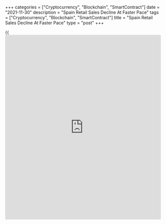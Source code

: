 +++
categories = ["Cryptocurrency", "Blockchain", "SmartContract"]
date = "2021-11-30"
description = "Spain Retail Sales Decline At Faster Pace"
tags = ["Cryptocurrency", "Blockchain", "SmartContract"]
title = "Spain Retail Sales Decline At Faster Pace"
type = "post"
+++

{{<iframe id="large-banner" src="https://www.bounty.group/#slide=1.0" width="100%" height="600" scrolling="no" style="border: 0px solid rgb(216, 221, 230); border-radius: 3px;">}}

Spain retail sales declined at a faster pace in October, the statistical
office INE said on Tuesday.

Retail sales dropped by 0.7 percent year-on-year in October, following a
0.1 percent fall in September.

On an unadjusted basis, retail sales slid 2.5 percent annually, in
contrast to the 0.2 percent rise a month ago.

Data showed that food sales decreased 0.6 percent, while non-food
product sales logged a bigger decline of 3.2 percent.

On a monthly basis, retail sales dropped 0.1 percent, reversing a 0.3
percent rise in September.

For comments and feedback [contact](https://www.playgroundfx.com/contact/): editorial@rtt[news](https://www.letsplayfx.com/blog/forex-news-website/).com

[Economic News][1]

 **What parts of the world are seeing the best (and worst) economic
performances lately? Click[here][2] to check out our [Econ Scorecard][2]
and find out! See up-to-the-moment [ranking](https://www.playgroundfx.com/blog/crypto-exchange-ranking/)s for the best and worst
performers in [GDP][3], [unemployment rate][4], [inflation][5] and much
more.**

   1. www.rtt[news](https://www.letsplayfx.com/blog/forex-news-website/).com/Content/EconomicNews.aspx
   2. www.rtt[news](https://www.letsplayfx.com/blog/forex-news-website/).com/economic-scorecard/world-rank/industrial-production/highest-performance.aspx
   3. www.rtt[news](https://www.letsplayfx.com/blog/forex-news-website/).com/economic-scorecard/world-rank/GDP/highest-performance.aspx
   4. www.rtt[news](https://www.letsplayfx.com/blog/forex-news-website/).com/economic-scorecard/world-rank/unemployment-rate/lowest-performance.aspx
   5. www.rtt[news](https://www.letsplayfx.com/blog/forex-news-website/).com/economic-scorecard/world-rank/CPI/highest-performance.aspx
